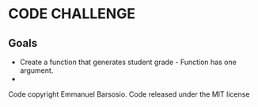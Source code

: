 # CODE CHALLENGE 

## Goals
- Create a function that generates student grade - Function has one argument.
- 



Code copyright Emmanuel Barsosio. Code released under the MIT license